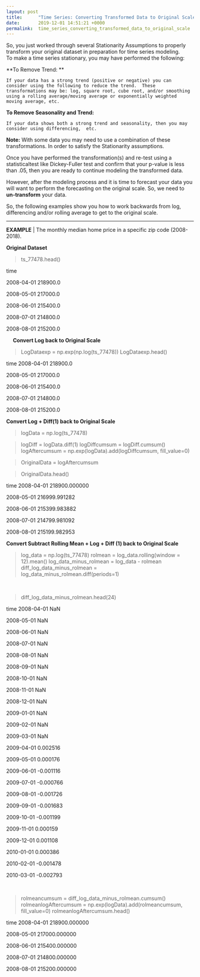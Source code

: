 ```yaml
---
layout: post
title:      "Time Series: Converting Transformed Data to Original Scale"
date:       2019-12-01 14:51:21 +0000
permalink:  time_series_converting_transformed_data_to_original_scale
---
```



So, you just worked through several Stationarity Assumptions to properly 
transform your original dataset in preparation for time series modeling.  
To make a time series stationary, you may have performed the following:

**To Remove Trend:  **

	If your data has a strong trend (positive or negative) you can consider using the following to reduce the trend.  These transformations may be: log, square root, cube root, and/or smoothing  	using a rolling average/moving average or exponentially weighted 	moving average, etc. 

**To Remove Seasonality and Trend:**

	If your data shows both a strong trend and seasonality, then you may 
	consider using differencing,  etc.

**Note:** With some data you may need to use a combination of these 
transformations.  In order to satisfy the Stationarity assumptions.

Once you have performed the transformation(s) and re-test using a statisticaltest like Dickey-Fuller test and confirm that your p-value is less than .05, then you are ready to continue modeling the transformed data. 

However, after the modeling process and it is time to forecast your data you will want to perform the forecasting on the original scale. So, we need to **un-transform** your data.

So, the following examples show you how to work backwards from log, 
differencing and/or rolling average to get to the original scale.

________________




**EXAMPLE** | The monthly median home price in a specific zip code (2008-2018). 

**Original Dataset**

> ts_77478.head()

time

2008-04-01    218900.0

2008-05-01    217000.0

2008-06-01    215400.0

2008-07-01    214800.0

2008-08-01    215200.0

 
**Convert Log back to Original Scale**

> LogDataexp = np.exp(np.log(ts_77478))
> LogDataexp.head()

 time
2008-04-01    218900.0

2008-05-01    217000.0

2008-06-01    215400.0

2008-07-01    214800.0

2008-08-01    215200.0


**Convert Log + Diff(1) back to Original Scale**

> logData = np.log(ts_77478)

> logDiff = logData.diff(1)
> logDiffcumsum = logDiff.cumsum()
> logAftercumsum = np.exp(logData).add(logDiffcumsum, fill_value=0)

> OriginalData  = logAftercumsum

> OriginalData.head()

time
2008-04-01    218900.000000

2008-05-01    216999.991282

2008-06-01    215399.983882

2008-07-01    214799.981092

2008-08-01    215199.982953


**Convert Subtract Rolling Mean + Log + Diff (1) back to Original Scale**
> log_data = np.log(ts_77478)
> rolmean = log_data.rolling(window = 12).mean()
> log_data_minus_rolmean = log_data - rolmean
> diff_log_data_minus_rolmean = log_data_minus_rolmean.diff(periods=1)

 
> diff_log_data_minus_rolmean.head(24)

time
2008-04-01         NaN

2008-05-01         NaN

2008-06-01         NaN

2008-07-01         NaN

2008-08-01         NaN

2008-09-01         NaN

2008-10-01         NaN

2008-11-01         NaN

2008-12-01         NaN

2009-01-01         NaN

2009-02-01         NaN

2009-03-01         NaN

2009-04-01    0.002516

2009-05-01    0.000176

2009-06-01   -0.001116

2009-07-01   -0.000766

2009-08-01   -0.001726

2009-09-01   -0.001683

2009-10-01   -0.001199

2009-11-01    0.000159

2009-12-01    0.001108

2010-01-01    0.000386

2010-02-01   -0.001478

2010-03-01   -0.002793

 
> rolmeancumsum = diff_log_data_minus_rolmean.cumsum()
> rolmeanlogAftercumsum = np.exp(logData).add(rolmeancumsum, fill_value=0)
> rolmeanlogAftercumsum.head()

time
2008-04-01    218900.000000

2008-05-01    217000.000000

2008-06-01    215400.000000

2008-07-01    214800.000000

2008-08-01    215200.000000


 


